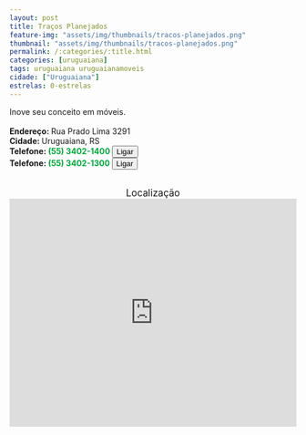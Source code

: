 ```yaml
---
layout: post
title: Traços Planejados
feature-img: "assets/img/thumbnails/tracos-planejados.png"
thumbnail: "assets/img/thumbnails/tracos-planejados.png"
permalink: /:categories/:title.html
categories: [uruguaiana]
tags: uruguaiana uruguaianamoveis
cidade: ["Uruguaiana"]
estrelas: 0-estrelas
---
```

Inove seu conceito em móveis.<!-- more --><br/>
<br/>
<b>Endereço: </b>Rua Prado Lima 3291<br />
<b>Cidade: </b>Uruguaiana, RS<br />
<b>Telefone: <span style="color: #00ab3a;">(55) 3402-1400</span> <a href="tel:553402-1400"><button class="ligar">Ligar</button></a></b><br />
<b>Telefone: <span style="color: #00ab3a;">(55) 3402-1300</span> <a href="tel:553402-1300"><button class="ligar">Ligar</button></a></b><br />
<br />
<div style="font-size: larger; text-align: center;">
Localização</div>
<iframe src="https://www.google.com/maps/embed?pb=!1m14!1m8!1m3!1d13853.712721826787!2d-57.0802099!3d-29.7652581!3m2!1i1024!2i768!4f13.1!3m3!1m2!1s0x94535b40cc46ee89%3A0x36b5f6a9a265c05a!2sRua+Prado+Lima%2C+3291+-+S%C3%A3o+Miguel%2C+Uruguaiana+-+RS!5e0!3m2!1spt-BR!2sbr!4v1523360161957" width="100%" height="400" frameborder="0" style="border:0" allowfullscreen></iframe>
